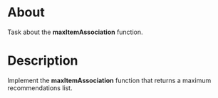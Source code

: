 # About
Task about the **maxItemAssociation** function.
# Description
Implement the **maxItemAssociation** function that returns a maximum recommendations list.